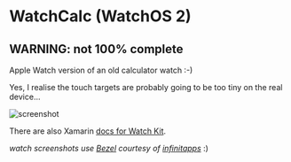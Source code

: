WatchCalc (WatchOS 2)
========

## WARNING: not 100% complete

Apple Watch version of an old calculator watch :-)

Yes, I realise the touch targets are probably going to be too tiny on the real device...

![screenshot](https://raw.githubusercontent.com/conceptdev/xamarin-ios-samples/master/WatchCalc/Screenshots/calc1.png "watch")

There are also Xamarin [docs for Watch Kit](http://developer.xamarin.com/guides/ios/watch/).

*watch screenshots use [Bezel](http://infinitapps.com/bezel/) courtesy of [infinitapps](http://infinitapps.com/)* :)
